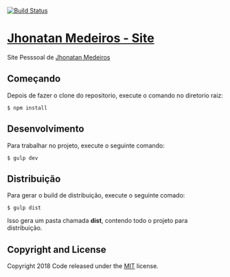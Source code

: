 [![Build Status](https://travis-ci.org/JhonatanMedeiros/site-portfolio.svg?branch=master)](https://travis-ci.org/JhonatanMedeiros/site-portfolio)

# [Jhonatan Medeiros - Site](http://jhonatanmedeiros.com)

Site Pesssoal de [Jhonatan Medeiros](http://jhonatanmedeiros.com)

## Começando

Depois de fazer o clone do repositorio, execute o comando no diretorio raiz:

```$ npm install```

## Desenvolvimento

Para trabalhar no projeto, execute o seguinte comando:

```$ gulp dev```

## Distribuição

Para gerar o build de distribuição, execute o seguinte comado:

```$ gulp dist```

Isso gera um pasta chamada **dist**, contendo todo o projeto para distribuição.

## Copyright and License

Copyright 2018 Code released under the [MIT](https://github.com/JhonatanMedeiros/site-portfolio/blob/master/LICENSE) license.
